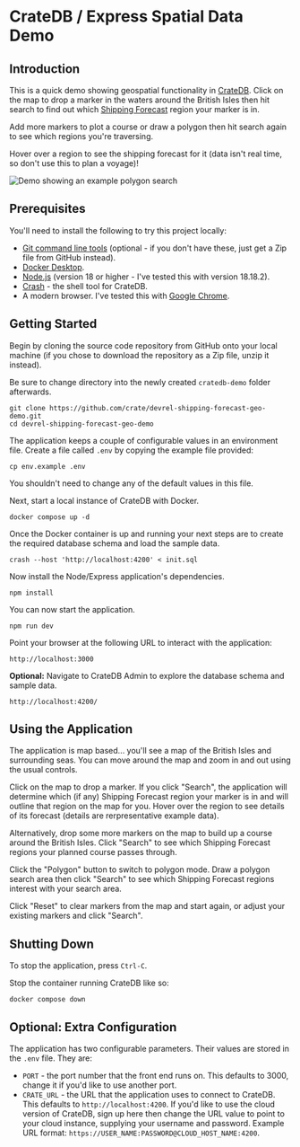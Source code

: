 # CrateDB / Express Spatial Data Demo

## Introduction  

This is a quick demo showing geospatial functionality in [CrateDB](https://cratedb.com/).  Click on the map to drop a marker in the waters around the British Isles then hit search to find out which [Shipping Forecast](https://en.wikipedia.org/wiki/Shipping_Forecast) region your marker is in.  

Add more markers to plot a course or draw a polygon then hit search again to see which regions you're traversing.  

Hover over a region to see the shipping forecast for it (data isn't real time, so don't use this to plan a voyage)!

![Demo showing an example polygon search](shippingforecast.gif)

## Prerequisites

You'll need to install the following to try this project locally:

- [Git command line tools](https://git-scm.com/downloads) (optional - if you don't have these, just get a Zip file from GitHub instead).
- [Docker Desktop](https://www.docker.com/products/docker-desktop/).
- [Node.js](https://nodejs.org/) (version 18 or higher - I've tested this with version 18.18.2).
- [Crash](https://cratedb.com/docs/crate/crash/en/latest/getting-started.html#installation) - the shell tool for CrateDB.
- A modern browser.  I've tested this with [Google Chrome](https://www.google.com/chrome/).

## Getting Started

Begin by cloning the source code repository from GitHub onto your local machine (if you chose to download the repository as a Zip file, unzip it instead).  

Be sure to change directory into the newly created `cratedb-demo` folder afterwards.

```shell 
git clone https://github.com/crate/devrel-shipping-forecast-geo-demo.git
cd devrel-shipping-forecast-geo-demo
```

The application keeps a couple of configurable values in an environment file.  Create a file called `.env` by copying the example file provided:

```shell
cp env.example .env
```

You shouldn't need to change any of the default values in this file.

Next, start a local instance of CrateDB with Docker.

```shell
docker compose up -d
```

Once the Docker container is up and running your next steps are to create the required database schema and load the sample data.

```shell
crash --host 'http://localhost:4200' < init.sql
```

Now install the Node/Express application's dependencies.

```shell
npm install
```

You can now start the application.

```shell
npm run dev
```

Point your browser at the following URL to interact with the application:

```
http://localhost:3000
```

**Optional:** Navigate to CrateDB Admin to explore the database schema and sample data.

```
http://localhost:4200/
```

## Using the Application

The application is map based... you'll see a map of the British Isles and surrounding seas.  You can move around the map and zoom in and out using the usual controls.

Click on the map to drop a marker. If you click "Search", the application will determine which (if any) Shipping Forecast region your marker is in and will outline that region on the map for you.  Hover over the region to see details of its forecast (details are rerpresentative example data).

Alternatively, drop some more markers on the map to build up a course around the British Isles.  Click "Search" to see which Shipping Forecast regions your planned course passes through.  

Click the "Polygon" button to switch to polygon mode.  Draw a polygon search area then click "Search" to see which Shipping Forecast regions interest with your search area.

Click "Reset" to clear markers from the map and start again, or adjust your existing markers and click "Search".

## Shutting Down

To stop the application, press `Ctrl-C`.

Stop the container running CrateDB like so:

```
docker compose down
```

## Optional: Extra Configuration

The application has two configurable parameters.  Their values are stored in the `.env` file.  They are:

* `PORT` - the port number that the front end runs on.  This defaults to 3000, change it if you'd like to use another port.
* `CRATE_URL` - the URL that the application uses to connect to CrateDB.  This defaults to `http://localhost:4200`.  If you'd like to use the cloud version of CrateDB, sign up here then change the URL value to point to your cloud instance, supplying your username and password.  Example URL format: ```https://USER_NAME:PASSWORD@CLOUD_HOST_NAME:4200```.
